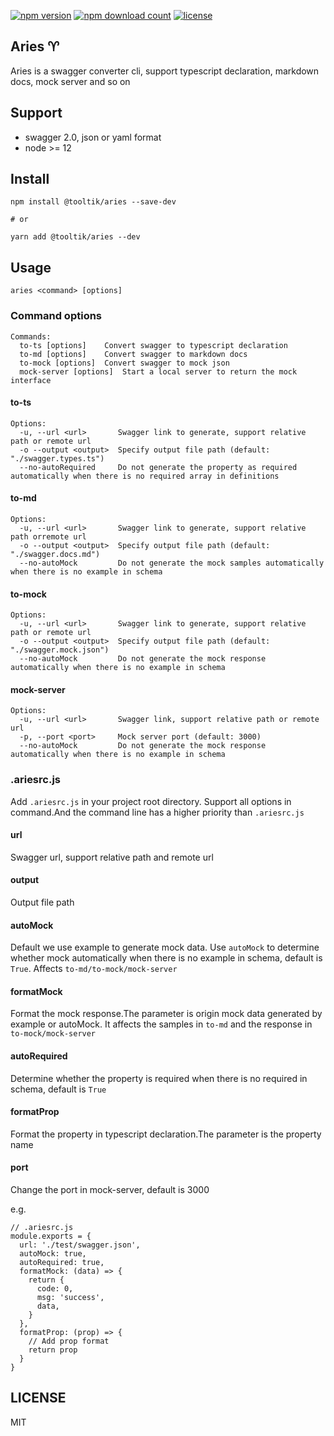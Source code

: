 [![npm version](https://img.shields.io/npm/v/@tooltik/aries.svg)](https://www.npmjs.com/package/@tooltik/aries) [![npm download count](https://img.shields.io/npm/dt/@tooltik/aries.svg)](https://www.npmjs.com/package/@tooltik/aries) [![license](https://img.shields.io/npm/l/@tooltik/aries.svg)](LICENSE) 

## Aries ♈️
Aries is a swagger converter cli, support typescript declaration, markdown docs, mock server and so on

## Support
- swagger 2.0, json or yaml format
- node >= 12

## Install
```
npm install @tooltik/aries --save-dev

# or

yarn add @tooltik/aries --dev
```

## Usage
```
aries <command> [options]
```

### Command options
```
Commands:
  to-ts [options]    Convert swagger to typescript declaration
  to-md [options]    Convert swagger to markdown docs
  to-mock [options]  Convert swagger to mock json
  mock-server [options]  Start a local server to return the mock interface
```

#### to-ts
```
Options:
  -u, --url <url>       Swagger link to generate, support relative path or remote url
  -o --output <output>  Specify output file path (default: "./swagger.types.ts")
  --no-autoRequired     Do not generate the property as required automatically when there is no required array in definitions
```

#### to-md
```
Options:
  -u, --url <url>       Swagger link to generate, support relative path orremote url
  -o --output <output>  Specify output file path (default: "./swagger.docs.md")
  --no-autoMock         Do not generate the mock samples automatically when there is no example in schema
```

#### to-mock
```
Options:
  -u, --url <url>       Swagger link to generate, support relative path or remote url
  -o --output <output>  Specify output file path (default: "./swagger.mock.json")
  --no-autoMock         Do not generate the mock response automatically when there is no example in schema
```

#### mock-server
```
Options:
  -u, --url <url>       Swagger link, support relative path or remote url
  -p, --port <port>     Mock server port (default: 3000)
  --no-autoMock         Do not generate the mock response automatically when there is no example in schema
```

### .ariesrc.js
Add `.ariesrc.js` in your project root directory. Support all options in command.And the command line has a higher priority than `.ariesrc.js`

#### url
Swagger url, support relative path and remote url

#### output
Output file path

#### autoMock
Default we use example to generate mock data. Use `autoMock` to determine whether mock automatically when there is no example in schema, default is `True`. Affects `to-md/to-mock/mock-server`

#### formatMock 
Format the mock response.The parameter is origin mock data generated by example or autoMock. It affects the samples in `to-md` and the response in `to-mock/mock-server`

#### autoRequired
Determine whether the property is required when there is no required in schema, default is `True`

#### formatProp
Format the property in typescript declaration.The parameter is the property name

#### port
Change the port in mock-server, default is 3000

e.g.

```
// .ariesrc.js
module.exports = {
  url: './test/swagger.json',
  autoMock: true,
  autoRequired: true,
  formatMock: (data) => {
    return {
      code: 0,
      msg: 'success',
      data,
    }
  },
  formatProp: (prop) => {
    // Add prop format
    return prop
  }
}
```

## LICENSE
MIT